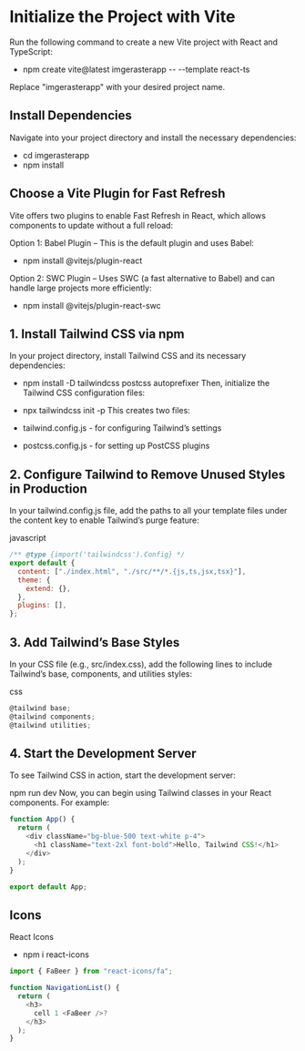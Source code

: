 # Initialize the Project with Vite

Run the following command to create a new Vite project with React and TypeScript:

- npm create vite@latest imgerasterapp -- --template react-ts

Replace "imgerasterapp" with your desired project name.

## Install Dependencies

Navigate into your project directory and install the necessary dependencies:

- cd imgerasterapp
- npm install

## Choose a Vite Plugin for Fast Refresh

Vite offers two plugins to enable Fast Refresh in React, which allows components to update without a full reload:

Option 1: Babel Plugin – This is the default plugin and uses Babel:

- npm install @vitejs/plugin-react

Option 2: SWC Plugin – Uses SWC (a fast alternative to Babel) and can handle large projects more efficiently:

- npm install @vitejs/plugin-react-swc

## 1. Install Tailwind CSS via npm

In your project directory, install Tailwind CSS and its necessary dependencies:

- npm install -D tailwindcss postcss autoprefixer
  Then, initialize the Tailwind CSS configuration files:

- npx tailwindcss init -p
  This creates two files:

- tailwind.config.js - for configuring Tailwind’s settings
- postcss.config.js - for setting up PostCSS plugins

## 2. Configure Tailwind to Remove Unused Styles in Production

In your tailwind.config.js file, add the paths to all your template files under the content key to enable Tailwind’s purge feature:

javascript

```javascript
/** @type {import('tailwindcss').Config} */
export default {
  content: ["./index.html", "./src/**/*.{js,ts,jsx,tsx}"],
  theme: {
    extend: {},
  },
  plugins: [],
};
```

## 3. Add Tailwind’s Base Styles

In your CSS file (e.g., src/index.css), add the following lines to include Tailwind’s base, components, and utilities styles:

css

```javascript
@tailwind base;
@tailwind components;
@tailwind utilities;
```

## 4. Start the Development Server

To see Tailwind CSS in action, start the development server:

npm run dev
Now, you can begin using Tailwind classes in your React components. For example:

```javascript
function App() {
  return (
    <div className="bg-blue-500 text-white p-4">
      <h1 className="text-2xl font-bold">Hello, Tailwind CSS!</h1>
    </div>
  );
}

export default App;
```

## Icons

React Icons

- npm i react-icons

```javascript
import { FaBeer } from "react-icons/fa";

function NavigationList() {
  return (
    <h3>
      cell 1 <FaBeer />?
    </h3>
  );
}
```
